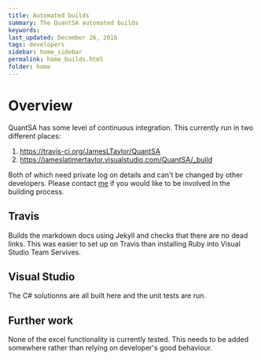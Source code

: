 ```yaml
---
title: Automated builds
summary: The QuantSA automated builds
keywords: 
last_updated: December 26, 2016
tags: developers
sidebar: home_sidebar
permalink: home_builds.html
folder: home
---
```


# Overview

QuantSA has some level of continuous integration.  This currently run in two different places:

1.   <https://travis-ci.org/JamesLTaylor/QuantSA>
2.   <https://jameslatimertaylor.visualstudio.com/QuantSA/_build>

Both of which need private log on details and can't be changed by other developers.  Please contact [me](mailto:James@cogn.co.za) if you would like to be involved in the building process.

## Travis

Builds the markdown docs using Jekyll and checks that there are no dead links.  This was easier to set up on Travis than installing Ruby into Visual Studio Team Servives.

## Visual Studio

The C# solutionns are all built here and the unit tests are run.


## Further work

None of the excel functionality is currently tested.  This needs to be added somewhere rather than relying on developer's good behaviour.
